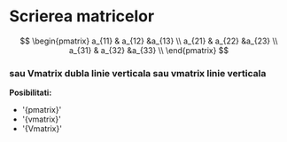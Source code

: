 # Scrierea matricelor

$$
\begin{pmatrix}
a_{11} & a_{12} &a_{13} \\
a_{21} & a_{22} &a_{23} \\
a_{31} & a_{32} &a_{33} \\
\end{pmatrix}
$$
### sau Vmatrix dubla linie verticala sau vmatrix linie verticala

**Posibilitati:**
- '{pmatrix}'
- '{vmatrix}'
- '{Vmatrix}'
  
